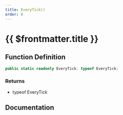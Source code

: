 ```yaml
---
title: EveryTick()
order: 0
---
```


# {{ $frontmatter.title }}

<!--@include: ./everyTick_partial_header.md-->

## Function Definition

```ts
public static readonly EveryTick: typeof EveryTick;
```

### Returns

* typeof EveryTick

## Documentation

<!--@include: ./everyTick_partial_footer.md-->
